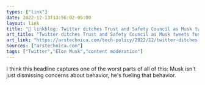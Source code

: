 ```yaml
---
types: ["link"]
date: 2022-12-13T13:56:02-05:00
layout: link
title: "🔗 linkblog: Twitter ditches Trust and Safety Council as Musk tweets fuel harassment | Ars Technica'"
art_title: "Twitter ditches Trust and Safety Council as Musk tweets fuel harassment | Ars Technica"
art_link: "https://arstechnica.com/tech-policy/2022/12/twitter-ditches-trust-and-safety-council-as-musk-tweets-fuel-harassment/"
sources: ["arstechnica.com"]
tags: ["Twitter","Elon Musk","content moderation"]
---
```

I think this headline captures one of the worst parts of all of this: Musk isn't just dismissing concerns about behavior, he's fueling that behavior.  
 
